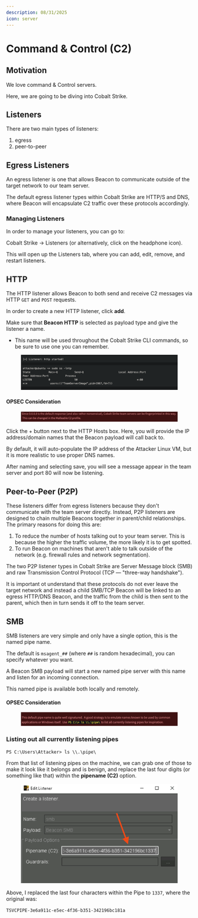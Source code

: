 ```yaml
---
description: 08/31/2025
icon: server
---
```


# Command & Control (C2)

## Motivation

We love command & Control servers.&#x20;

Here, we are going to be diving into Cobalt Strike.

## Listeners

There are two main types of listeners:

1. egress
2. peer-to-peer

## Egress Listeners

An egress listener is one that allows Beacon to communicate outside of the target network to our team server.

The default egress listener types within Cobalt Strike are HTTP/S and DNS, where Beacon will encapsulate C2 traffic over these protocols accordingly.

### Managing Listeners

In order to manage your listeners, you can go to:

Cobalt Strike -> Listeners (or alternatively, click on the headphone icon).

This will open up the Listeners tab, where you can add, edit, remove, and restart listeners.

## HTTP

The HTTP listener allows Beacon to both send and receive C2 messages via HTTP `GET` and `POST` requests.

In order to create a new HTTP listener, click **add**.

Make sure that **Beacon HTTP** is selected as payload type and give the listener a name.

* This name will be used throughout the Cobalt Strike CLI commands, so be sure to use one you can remember.

<figure><img src="../.gitbook/assets/image (10).png" alt=""><figcaption></figcaption></figure>

#### OPSEC Consideration

<figure><img src="../.gitbook/assets/image (3) (1).png" alt=""><figcaption></figcaption></figure>

Click the + button next to the HTTP Hosts box. Here, you will provide the IP address/domain names that the Beacon payload will call back to.&#x20;

By default, it will auto-populate the IP address of the Attacker Linux VM, but it is more realistic to use proper DNS names.

&#x20;After naming and selecting save, you will see a message appear in the team server and port 80 will now be listening.

## Peer-to-Peer (P2P)

These listeners differ from egress listeners because they don't communicate with the team server directly. Instead, P2P listeners are designed to chain multiple Beacons together in parent/child relationships. The primary reasons for doing this are:

1. To reduce the number of hosts talking out to your team server. This is because the higher the traffic volume, the more likely it is to get spotted.&#x20;
2. To run Beacon on machines that aren't able to talk outside of the network (e.g. firewall rules and network segmentation).&#x20;

The two P2P listener types in Cobalt Strike are Server Message block (SMB) and raw Transmission Control Protocol (TCP — "three-way handshake").&#x20;

It is important ot understand that these protocols do not ever leave the target network and instead a child SMB/TCP Beacon will be linked to an egress HTTP/DNS Beacon, and the traffic from the child is then sent to the parent, which then in turn sends it off to the team server.

## SMB

SMB listeners are very simple and only have a single option, this is the named pipe name.&#x20;

The default is `msagent_##` (where `##` is random hexadecimal), you can specify whatever you want.

A Beacon SMB payload will start a new named pipe server with this name and listen for an incoming connection.

This named pipe is available both locally and remotely.

#### OPSEC Consideration

<figure><img src="../.gitbook/assets/image (4) (1).png" alt=""><figcaption></figcaption></figure>

### Listing out all currently listening pipes

```
PS C:\Users\Attacker> ls \\.\pipe\
```

From that list of listening pipes on the machine, we can grab one of those to make it look like it belongs and is benign, and replace the last four digits (or something like that) within the **pipename (C2)** option.

<figure><img src="../.gitbook/assets/image (5) (1).png" alt=""><figcaption></figcaption></figure>

Above, I replaced the last four characters within the Pipe to `1337`, where the original was:

```
TSVCPIPE-3e6a911c-e5ec-4f36-b351-342196bc181a
```
